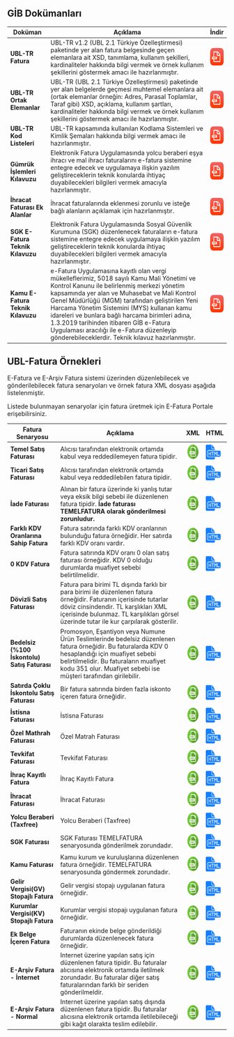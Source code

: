 
## GİB Dokümanları

Doküman | Açıklama         | İndir  
--------- | ----------- | -----------
**UBL-TR Fatura** | UBL-TR v1.2 (UBL 2.1 Türkiye Özelleştirmesi) paketinde yer alan fatura belgesinde geçen elemanlara ait XSD, tanımlama, kullanım şekilleri, kardinaliteler hakkında bilgi vermek ve örnek kullanım şekillerini göstermek amacı ile hazırlanmıştır. | <a href="/resource/BELGELER/UBL-TR Fatura - V 1.0.pdf"><img src="/images/icon_pdf.png" height="40" width="35"/></a>
**UBL-TR Ortak Elemanlar** | UBL-TR (UBL 2.1 Türkiye Özelleştirmesi) paketinde yer alan belgelerde geçmesi muhtemel elemanlara ait (ortak elemanlar örneğin: Adres, Parasal Toplamlar, Taraf gibi) XSD, açıklama, kullanım şartları, kardinaliteler hakkında bilgi vermek ve örnek kullanım şekillerini göstermek amacı ile hazırlanmıştır.| <a href="/resource/BELGELER/UBL-TR Ortak Elemanlar - V 0.7.pdf"><img src="/images/icon_pdf.png" height="40" width="35"/></a>
**UBL-TR Kod Listeleri** | UBL-TR kapsamında kullanılan Kodlama Sistemleri ve Kimlik Şemaları hakkında bilgi vermek amacı ile hazırlanmıştır.| <a href="/resource/BELGELER/UBL-TR Kod Listeleri - V 1.18.pdf"><img src="/images/icon_pdf.png" height="40" width="35"/></a>
**Gümrük İşlemleri Kılavuzu** | Elektronik Fatura Uygulamasında yolcu beraberi eşya ihracı ve mal ihracı faturalarını e-fatura sistemine entegre edecek ve uygulamaya ilişkin yazılım geliştireceklerin teknik konularda ihtiyaç duyabilecekleri bilgileri vermek amacıyla hazırlanmıştır.| <a href="/resource/GUMRUK/Gumruk_Islemleri_Kilavuzu_Versiyon_1_8.pdf"><img src="/images/icon_pdf.png" height="40" width="35"/></a>
**İhracat Faturası Ek Alanlar** | İhracat faturalarında eklenmesi zorunlu ve isteğe bağlı alanların açıklamak için hazırlanmıştır. | <a href="/resource/GUMRUK/Gumruk_Islemleri_Kilavuzu_Versiyon_1_8.pdf"><img src="/images/icon_pdf.png" height="40" width="35"/></a>
**SGK E-Fatura Teknik Kılavuzu** | Elektronik Fatura Uygulamasında Sosyal Güvenlik Kurumuna (SGK) düzenlenecek  faturaların e-fatura sistemine entegre edecek uygulamaya ilişkin yazılım geliştireceklerin teknik konularda ihtiyaç duyabilecekleri bilgileri vermek amacıyla hazırlanmıştır. | <a href="http://www.efatura.gov.tr/dosyalar/kilavuzlar/SGK_e-FATURA_UYGULAMA_KILAVUZU.pdf"><img src="/images/icon_pdf.png" height="40" width="35"/></a>
**Kamu E-Fatura Teknik Kılavuzu** | e-Fatura Uygulamasına kayıtlı olan vergi mükelleflerimiz, 5018 sayılı Kamu Mali Yönetimi ve Kontrol Kanunu ile belirlenmiş merkezi yönetim kapsamında yer alan ve Muhasebat ve Mali Kontrol Genel Müdürlüğü (MGM) tarafından geliştirilen Yeni Harcama Yönetim Sistemini (MYS) kullanan kamu idareleri ve bunlara bağlı harcama birimleri adına, 1.3.2019 tarihinden itibaren GİB e-Fatura Uygulaması aracılığı ile e-Fatura düzenleyip gönderebileceklerdir. Teknik kılavuz hazırlanmıştır. | <a href="https://efatura.gov.tr/dosyalar/kilavuzlar/Kamu_e-Fatura_Teknik_Kilavuzu.pdf"><img src="/images/icon_pdf.png" height="40" width="35"/></a>

## UBL-Fatura Örnekleri
E-Fatura ve E-Arşiv Fatura sistemi üzerinden düzenlebilecek ve gönderilebilecek fatura senaryoları ve örnek fatura XML dosyası aşağıda listelenmiştir.

<aside class="notice">Listede bulunmayan senaryolar için fatura üretmek için  E-Fatura Portale erişebilirsiniz.</aside>



Fatura Senaryosu | Açıklama         | XML  | HTML
--------- | ----------- | ----------- | ----------
**Temel Satış Faturası** | Alıcısı tarafından elektronik ortamda kabul veya reddedilemeyen fatura tipidir. | <a href="/resource/xml/FATURA_2.xml" target="_blank"><img src="/images/icon_xml.png" height="40" width="35"/></a> | <a href="/resource/xml/FATURA_2.html" target="_blank"><img src="/images/icon_html.png" height="40" width="35"/></a>
**Ticari Satış Faturası** | Alıcısı tarafından elektronik ortamda kabul veya reddedilebilen fatura tipidir. | <a href="/resource/xml/FATURA_1.xml" target="_blank"> <img src="/images/icon_xml.png" height="40" width="35"/></a> | <a href="/resource/xml/FATURA_1.html" target="_blank"><img src="/images/icon_html.png" height="40" width="35"/></a>
**İade Faturası** | Alınan bir fatura üzerinde ki yanlış tutar veya eksik bilgi sebebi ile düzenlenen fatura tipidir. **İade faturası TEMELFATURA olarak gönderilmesi zorunludur.** | <a href="/resource/xml/FATURA_4.xml" target="_blank"> <img src="/images/icon_xml.png" height="40" width="35"/></a>  | <a href="/resource/xml/FATURA_4.html" target="_blank"><img src="/images/icon_html.png" height="40" width="35"/></a>
**Farklı KDV Oranlarına Sahip Fatura** | Fatura satırında farklı KDV oranlarının bulunduğu fatura örneğidir. Her satırda farklı KDV oranı vardır. | <a href="/resource/xml/FATURA_5.xml" target="_blank"> <img src="/images/icon_xml.png" height="40" width="35"/></a> | <a href="/resource/xml/FATURA_5.html" target="_blank"><img src="/images/icon_html.png" height="40" width="35"/></a>
**0 KDV Fatura** | Fatura satırında KDV oranı 0 olan satış faturası örneğidir. KDV 0 olduğu durumlarda muafiyet sebebi belirtilmelidir. | <a href="/resource/xml/FATURA_6.xml" target="_blank"> <img src="/images/icon_xml.png" height="40" width="35"/></a> | <a href="/resource/xml/FATURA_6.html" target="_blank"><img src="/images/icon_html.png" height="40" width="35"/></a>
**Dövizli Satış Faturası** | Fatura para birimi TL dışında farklı bir para birimi ile düzenlenen fatura örneğidir. Faturanın içerisinde tutarlar döviz cinsindendir.  TL karşlıkları XML içerisinde bulunmaz. TL karşılıkları görsel üzerinde tutar ile kur çarpılarak gösterilir. | <a href="/resource/xml/FATURA_7.xml" target="_blank"> <img src="/images/icon_xml.png" height="40" width="35"/></a> | <a href="/resource/xml/FATURA_7.html" target="_blank"><img src="/images/icon_html.png" height="40" width="35"/></a>
**Bedelsiz (%100 İskontolu) Satış Faturası** | Promosyon, Eşantiyon veya Numune Ürün Teslimlerinde bedelsiz düzenlenen fatura örneğidir. Bu faturalarda KDV 0 hesaplandığı için muafiyet sebebi belirtilmelidir.  Bu faturaların muafiyet kodu 351 olur. Muafiyet sebebi ise müşteri tarafından girilebilir. | <a href="/resource/xml/FATURA_10.xml" target="_blank"> <img src="/images/icon_xml.png" height="40" width="35"/></a> | <a href="/resource/xml/FATURA_10.html" target="_blank"><img src="/images/icon_html.png" height="40" width="35"/></a>
**Satırda Çoklu İskontolu Satış Faturası** | Bir fatura satırında birden fazla iskonto içeren fatura örneğidir. | <a href="/resource/xml/FATURA_9.xml" target="_blank"> <img src="/images/icon_xml.png" height="40" width="35"/></a> | <a href="/resource/xml/FATURA_9.html" target="_blank"><img src="/images/icon_html.png" height="40" width="35"/></a>
**İstisna Faturası** | İstisna Faturası | <a href="/resource/xml/FATURA_11.xml" target="_blank"> <img src="/images/icon_xml.png" height="40" width="35"/></a> | <a href="/resource/xml/FATURA_11.html" target="_blank"><img src="/images/icon_html.png" height="40" width="35"/></a>
**Özel Mathrah Faturası** | Özel Matrah Faturası | <a href="/resource/xml/FATURA_12.xml" target="_blank"> <img src="/images/icon_xml.png" height="40" width="35"/></a> | <a href="/resource/xml/FATURA_12.html" target="_blank"><img src="/images/icon_html.png" height="40" width="35"/></a>
**Tevkifat Faturası** |Tevkifat Faturası | <a href="/resource/xml/FATURA_13.xml" target="_blank"> <img src="/images/icon_xml.png" height="40" width="35"/></a>  | <a href="/resource/xml/FATURA_13.html" target="_blank"><img src="/images/icon_html.png" height="40" width="35"/></a>
**İhraç Kayıtlı Fatura** |İhraç Kayıtlı Fatura | <a href="/resource/xml/FATURA_17.xml" target="_blank"> <img src="/images/icon_xml.png" height="40" width="35"/></a>  | <a href="/resource/xml/FATURA_17.html" target="_blank"><img src="/images/icon_html.png" height="40" width="35"/></a>
**İhracat Faturası** |İhracat Faturası | <a href="/resource/xml/FATURA_18.xml" target="_blank"> <img src="/images/icon_xml.png" height="40" width="35"/></a> | <a href="/resource/xml/FATURA_18.html" target="_blank"><img src="/images/icon_html.png" height="40" width="35"/></a>
**Yolcu Beraberi (Taxfree)** |Yolcu Beraberi (Taxfree) | <a href="/resource/xml/FATURA_19.xml" target="_blank"> <img src="/images/icon_xml.png" height="40" width="35"/></a> | <a href="/resource/xml/FATURA_19.html" target="_blank"><img src="/images/icon_html.png" height="40" width="35"/></a>
**SGK Faturası** |SGK Faturası TEMELFATURA senaryosunda gönderilmek zorundadır.| <a href="/resource/xml/FATURA_20.xml" target="_blank"> <img src="/images/icon_xml.png" height="40" width="35"/></a> | <a href="/resource/xml/FATURA_20.html" target="_blank"><img src="/images/icon_html.png" height="40" width="35"/></a>
**Kamu Faturası** | Kamu kurum ve kuruluşlarına düzenlenen fatura örneğidir. TEMELFATURA senaryosunda göndermek zorundadır.| <a href="/resource/xml/FATURA_23.xml" target="_blank"> <img src="/images/icon_xml.png" height="40" width="35"/></a> | <a href="/resource/xml/FATURA_23.html" target="_blank"><img src="/images/icon_html.png" height="40" width="35"/></a>
**Gelir Vergisi(GV) Stopajlı Fatura** |Gelir vergisi stopajı uygulanan fatura örneğidir. | <a href="/resource/xml/FATURA_14.xml" target="_blank"> <img src="/images/icon_xml.png" height="40" width="35"/></a> | <a href="/resource/xml/FATURA_14.html" target="_blank"><img src="/images/icon_html.png" height="40" width="35"/></a>
**Kurumlar Vergisi(KV) Stopajlı Fatura** |Kurumlar vergisi stopajı uygulanan fatura örneğidir. | <a href="/resource/xml/FATURA_15.xml" target="_blank"> <img src="/images/icon_xml.png" height="40" width="35"/></a> | <a href="/resource/xml/FATURA_15.html" target="_blank"><img src="/images/icon_html.png" height="40" width="35"/></a>
**Ek Belge İçeren Fatura** |Faturanın ekinde belge gönderildiği durumlarda düzenlenecek fatura örneğidir. | <a href="/resource/xml/FATURA_16.xml" target="_blank"> <img src="/images/icon_xml.png" height="40" width="35"/></a> | <a href="/resource/xml/FATURA_16.html" target="_blank"><img src="/images/icon_html.png" height="40" width="35"/></a>
**E-Arşiv Fatura - İnternet** | Internet üzerine yapılan satış için düzenlenen fatura tipidir. Bu faturalar alıcısına elektronik ortamda iletilmek zorundadır. Bu faturalar diğer satış faturalarından farklı bir seriden gönderilmeldir. | <a href= "/resource/xml/FATURA_21.xml" target="_blank"><img src="/images/icon_xml.png" height="40" width="35"/></a> | <a href="/resource/xml/FATURA_21.html" target="_blank"><img src="/images/icon_html.png" height="40" width="35"/></a>
**E-Arşiv Fatura - Normal** | Internet üzerine yapılan satış dışında düzenlenen fatura tipidir. Bu faturalar alıcısına elektronik ortamda iletilebileceği gibi kağıt olarakta teslim edilebilir.| <a href= "/resource/xml/FATURA_22.xml" target="_blank"><img src="/images/icon_xml.png" height="40" width="35"/></a> | <a href="/resource/xml/FATURA_22.html" target="_blank"><img src="/images/icon_html.png" height="40" width="35"/></a>
